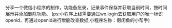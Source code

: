分享一个微信小程序的制作，功能备忘录，记录事件保存并获取当前时间，按时间展示并添加删除功能。
(ps:小程序上线需要通过wx.login去获取用户的唯一标识openid，再通过openid进行增删改查数据,小程序名称：假闲鱼的小帮手)
